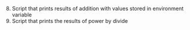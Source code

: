 8. Script that prints results of addition with values stored in environment variable
9. Script that prints the results of power by divide
